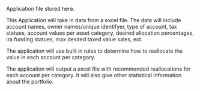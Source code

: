 Application file stored here.


This Application will take in data from a excel file. 
The data will include account names, owner names/unique identifyer, type of account, tax statues, account values per asset category, desired allocation percentages, ira funding statues, max desired taxed value sales, ext. 

The application will use built in rules to determine how to reallocate the value in each account per category. 

The application will output a excel file with recommended reallocations for each account per category. It will also give other statistical information about the portfolio. 

